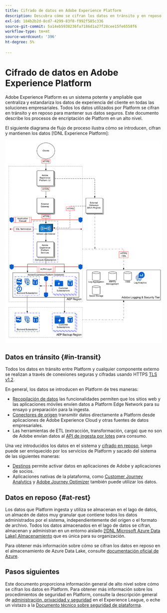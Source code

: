 ```yaml
---
title: Cifrado de datos en Adobe Experience Platform
description: Descubra cómo se cifran los datos en tránsito y en reposo en Adobe Experience Platform.
exl-id: 184b2b2d-8cd7-4299-83f8-f992f585c336
source-git-commit: 5a14eb5938236fa7186d1a27f28cee15fe6558f6
workflow-type: tm+mt
source-wordcount: '396'
ht-degree: 5%

---
```


# Cifrado de datos en Adobe Experience Platform

Adobe Experience Platform es un sistema potente y ampliable que centraliza y estandariza los datos de experiencia del cliente en todas las soluciones empresariales. Todos los datos utilizados por Platform se cifran en tránsito y en reposo para mantener sus datos seguros. Este documento describe los procesos de encriptación de Platform en un alto nivel.

El siguiente diagrama de flujo de proceso ilustra cómo se introducen, cifran y mantienen los datos [!DNL Experience Platform]:

![](../images/governance-privacy-security/encryption/flow.png)

## Datos en tránsito {#in-transit}

Todos los datos en tránsito entre Platform y cualquier componente externo se realizan a través de conexiones seguras y cifradas usando HTTPS [TLS v1.2](https://datatracker.ietf.org/doc/html/rfc5246).

En general, los datos se introducen en Platform de tres maneras:

* [Recopilación de datos](../../collection/home.md) las funcionalidades permiten que los sitios web y las aplicaciones móviles envíen datos a Platform Edge Network para su ensayo y preparación para la ingesta.
* [Conectores de origen](../../sources/home.md) transmitir datos directamente a Platform desde aplicaciones de Adobe Experience Cloud y otras fuentes de datos empresariales.
* Las herramientas de ETL (extracción, transformación, carga) que no son de Adobe envían datos al [API de ingesta por lotes](../../ingestion/batch-ingestion/overview.md) para consumo.

Una vez introducidos los datos en el sistema y [cifrado en reposo](#at-rest), luego puede ser enriquecido por los servicios de Platform y sacado del sistema de las siguientes maneras:

* [Destinos](../../destinations/home.md) permite activar datos en aplicaciones de Adobe y aplicaciones de socios.
* Aplicaciones nativas de la plataforma, como [Customer Journey Analytics](https://experienceleague.adobe.com/docs/analytics-platform/using/cja-overview/cja-overview.html?lang=es) y [Adobe Journey Optimizer](https://experienceleague.adobe.com/docs/journey-optimizer/using/ajo-home.html?lang=es) también puede utilizar los datos.

## Datos en reposo {#at-rest}

Los datos que Platform ingesta y utiliza se almacenan en el lago de datos, un almacén de datos muy granular que contiene todos los datos administrados por el sistema, independientemente del origen o el formato de archivo. Todos los datos almacenados en el lago de datos se cifran, almacenan y administran en un entorno aislado [[!DNL Microsoft Azure Data Lake] Almacenamiento](https://docs.microsoft.com/en-us/azure/storage/blobs/data-lake-storage-introduction) que es única para su organización.

Para obtener más información sobre cómo se cifran los datos en reposo en el almacenamiento de Azure Data Lake, consulte [documentación oficial de Azure](https://learn.microsoft.com/en-us/azure/storage/common/storage-service-encryption).

## Pasos siguientes

Este documento proporciona información general de alto nivel sobre cómo se cifran los datos en Platform. Para obtener más información sobre los procedimientos de seguridad en Platform, consulte la descripción general de [administración, privacidad y seguridad](./overview.md) en el Experience League, o eche un vistazo a la [Documento técnico sobre seguridad de plataforma](https://www.adobe.com/content/dam/cc/en/security/pdfs/AEP_SecurityOverview.pdf).
